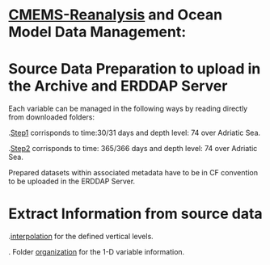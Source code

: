 # [CMEMS-Reanalysis](https://resources.marine.copernicus.eu/products) and Ocean Model Data Management: 

# Source Data Preparation to upload in the Archive and ERDDAP Server

Each variable can be managed in the following ways by reading directly from downloaded folders:

.[Step1](https://github.com/007-Ozalp/CMEMS-Reanalysis-Data-Management/blob/main/step_1_CMEMS_REANALYSIS_AdriaticSea.ipynb) corrisponds to time:30/31 days and depth level: 74 over Adriatic Sea.

.[Step2](https://github.com/007-Ozalp/CMEMS-Reanalysis-Data-Management/blob/main/step_2_CMEMS_REANALYSIS_AdriaticSea.ipynb) corrisponds to time: 365/366 days and depth level: 74  over Adriatic Sea.

Prepared datasets within associated metadata have to be in CF convention to be uploaded in the ERDDAP Server.

# Extract Information from source data

.[interpolation](https://github.com/007-Ozalp/CMEMS-Reanalysis-Data-Management/blob/main/variable_interpolation.ipynb) for the defined vertical levels.

. Folder [organization](https://github.com/007-Ozalp/CMEMS-Reanalysis-Data-Management/blob/main/variable_by_month_day_depth.ipynb) for the 1-D variable information. 


